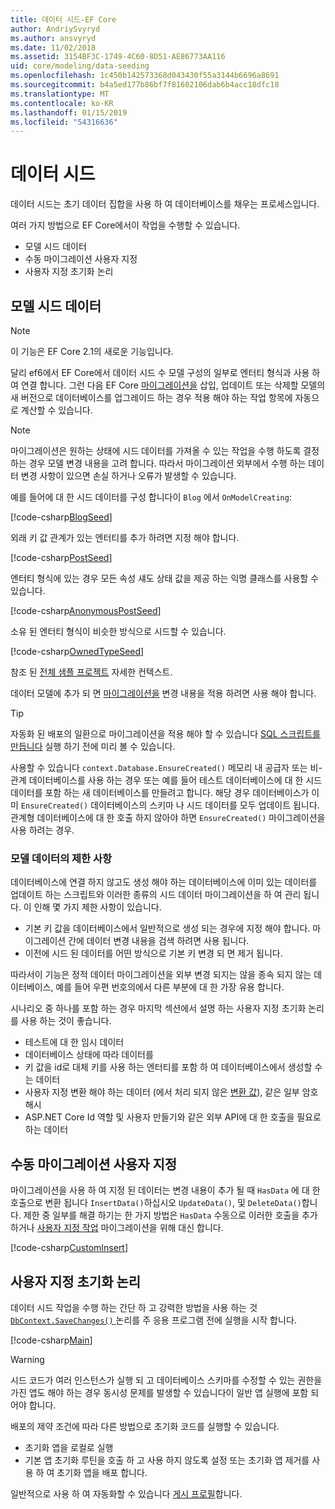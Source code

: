 ```yaml
---
title: 데이터 시드-EF Core
author: AndriySvyryd
ms.author: ansvyryd
ms.date: 11/02/2018
ms.assetid: 3154BF3C-1749-4C60-8D51-AE86773AA116
uid: core/modeling/data-seeding
ms.openlocfilehash: 1c450b142573368d043430f55a3144b6696a8691
ms.sourcegitcommit: b4a5ed177b86bf7f81602106dab6b4acc18dfc18
ms.translationtype: MT
ms.contentlocale: ko-KR
ms.lasthandoff: 01/15/2019
ms.locfileid: "54316636"
---
```

# <a name="data-seeding"></a>데이터 시드

데이터 시드는 초기 데이터 집합을 사용 하 여 데이터베이스를 채우는 프로세스입니다.

여러 가지 방법으로 EF Core에서이 작업을 수행할 수 있습니다.
* 모델 시드 데이터
* 수동 마이그레이션 사용자 지정
* 사용자 지정 초기화 논리

## <a name="model-seed-data"></a>모델 시드 데이터

> [!NOTE]
> 이 기능은 EF Core 2.1의 새로운 기능입니다.

달리 ef6에서 EF Core에서 데이터 시드 수 모델 구성의 일부로 엔터티 형식과 사용 하 여 연결 합니다. 그런 다음 EF Core [마이그레이션을](xref:core/managing-schemas/migrations/index) 삽입, 업데이트 또는 삭제할 모델의 새 버전으로 데이터베이스를 업그레이드 하는 경우 적용 해야 하는 작업 항목에 자동으로 계산할 수 있습니다.

> [!NOTE]
> 마이그레이션은 원하는 상태에 시드 데이터를 가져올 수 있는 작업을 수행 하도록 결정 하는 경우 모델 변경 내용을 고려 합니다. 따라서 마이그레이션 외부에서 수행 하는 데이터 변경 사항이 있으면 손실 하거나 오류가 발생할 수 있습니다.

예를 들어에 대 한 시드 데이터를 구성 합니다이 `Blog` 에서 `OnModelCreating`:

[!code-csharp[BlogSeed](../../../samples/core/Modeling/DataSeeding/DataSeedingContext.cs?name=BlogSeed)]

외래 키 값 관계가 있는 엔터티를 추가 하려면 지정 해야 합니다.

[!code-csharp[PostSeed](../../../samples/core/Modeling/DataSeeding/DataSeedingContext.cs?name=PostSeed)]

엔터티 형식에 있는 경우 모든 속성 섀도 상태 값을 제공 하는 익명 클래스를 사용할 수 있습니다.

[!code-csharp[AnonymousPostSeed](../../../samples/core/Modeling/DataSeeding/DataSeedingContext.cs?name=AnonymousPostSeed)]

소유 된 엔터티 형식이 비슷한 방식으로 시드할 수 있습니다.

[!code-csharp[OwnedTypeSeed](../../../samples/core/Modeling/DataSeeding/DataSeedingContext.cs?name=OwnedTypeSeed)]

참조 된 [전체 샘플 프로젝트](https://github.com/aspnet/EntityFramework.Docs/tree/master/samples/core/Modeling/DataSeeding) 자세한 컨텍스트.

데이터 모델에 추가 되 면 [마이그레이션을](xref:core/managing-schemas/migrations/index) 변경 내용을 적용 하려면 사용 해야 합니다.

> [!TIP]
> 자동화 된 배포의 일환으로 마이그레이션을 적용 해야 할 수 있습니다 [SQL 스크립트를 만듭니다](xref:core/managing-schemas/migrations/index#generate-sql-scripts) 실행 하기 전에 미리 볼 수 있습니다.

사용할 수 있습니다 `context.Database.EnsureCreated()` 메모리 내 공급자 또는 비-관계 데이터베이스를 사용 하는 경우 또는 예를 들어 테스트 데이터베이스에 대 한 시드 데이터를 포함 하는 새 데이터베이스를 만들려고 합니다. 해당 경우 데이터베이스가 이미 `EnsureCreated()` 데이터베이스의 스키마 나 시드 데이터를 모두 업데이트 됩니다. 관계형 데이터베이스에 대 한 호출 하지 않아야 하면 `EnsureCreated()` 마이그레이션을 사용 하려는 경우.

### <a name="limitations-of-model-seed-data"></a>모델 데이터의 제한 사항

데이터베이스에 연결 하지 않고도 생성 해야 하는 데이터베이스에 이미 있는 데이터를 업데이트 하는 스크립트와 이러한 종류의 시드 데이터 마이그레이션을 하 여 관리 됩니다. 이 인해 몇 가지 제한 사항이 있습니다.
* 기본 키 값을 데이터베이스에서 일반적으로 생성 되는 경우에 지정 해야 합니다. 마이그레이션 간에 데이터 변경 내용을 검색 하려면 사용 됩니다.
* 이전에 시드 된 데이터를 어떤 방식으로 기본 키 변경 되 면 제거 됩니다.

따라서이 기능은 정적 데이터 마이그레이션을 외부 변경 되지는 않을 종속 되지 않는 데이터베이스, 예를 들어 우편 번호의에서 다른 부분에 대 한 가장 유용 합니다.

시나리오 중 하나를 포함 하는 경우 마지막 섹션에서 설명 하는 사용자 지정 초기화 논리를 사용 하는 것이 좋습니다.
* 테스트에 대 한 임시 데이터
* 데이터베이스 상태에 따라 데이터를
* 키 값을 id로 대체 키를 사용 하는 엔터티를 포함 하 여 데이터베이스에서 생성할 수는 데이터
* 사용자 지정 변환 해야 하는 데이터 (에서 처리 되지 않은 [변환 값](xref:core/modeling/value-conversions)), 같은 일부 암호 해시
* ASP.NET Core Id 역할 및 사용자 만들기와 같은 외부 API에 대 한 호출을 필요로 하는 데이터

## <a name="manual-migration-customization"></a>수동 마이그레이션 사용자 지정

마이그레이션을 사용 하 여 지정 된 데이터는 변경 내용이 추가 될 때 `HasData` 에 대 한 호출으로 변환 됩니다 `InsertData()`하십시오 `UpdateData()`, 및 `DeleteData()`합니다. 제한 중 일부를 해결 하기는 한 가지 방법은 `HasData` 수동으로 이러한 호출을 추가 하거나 [사용자 지정 작업](xref:core/managing-schemas/migrations/operations) 마이그레이션을 위해 대신 합니다.

[!code-csharp[CustomInsert](../../../samples/core/Modeling/DataSeeding/Migrations/20181102235626_Initial.cs?name=CustomInsert)]

## <a name="custom-initialization-logic"></a>사용자 지정 초기화 논리

데이터 시드 작업을 수행 하는 간단 하 고 강력한 방법을 사용 하는 것 [ `DbContext.SaveChanges()` ](xref:core/saving/index) 논리를 주 응용 프로그램 전에 실행을 시작 합니다.

[!code-csharp[Main](../../../samples/core/Modeling/DataSeeding/Program.cs?name=CustomSeeding)]

> [!WARNING]
> 시드 코드가 여러 인스턴스가 실행 되 고 데이터베이스 스키마를 수정할 수 있는 권한을 가진 앱도 해야 하는 경우 동시성 문제를 발생할 수 있습니다이 일반 앱 실행에 포함 되어야 합니다.

배포의 제약 조건에 따라 다른 방법으로 초기화 코드를 실행할 수 있습니다.
* 초기화 앱을 로컬로 실행
* 기본 앱 초기화 루틴을 호출 하 고 사용 하지 않도록 설정 또는 초기화 앱 제거를 사용 하 여 초기화 앱을 배포 합니다.

일반적으로 사용 하 여 자동화할 수 있습니다 [게시 프로필](https://docs.microsoft.com/en-us/aspnet/core/host-and-deploy/visual-studio-publish-profiles)합니다.

